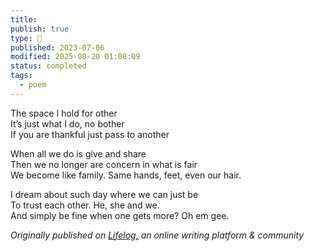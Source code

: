 ```yaml
---
title:
publish: true
type: 🌳
published: 2023-07-06
modified: 2025-08-20 01:08:09
status: completed
tags:
  - poem
---
```

The space I hold for other  
It’s just what I do, no bother  
If you are thankful just pass to another

When all we do is give and share  
Then we no longer are concern in what is fair  
We become like family. Same hands, feet, even our hair.

I dream about such day where we can just be  
To trust each other. He, she and we.  
And simply be fine when one gets more? Oh em gee.

*Originally published on [Lifelog,](https://golifelog.com/) an online writing platform & community*